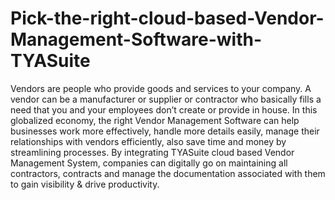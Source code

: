 # Pick-the-right-cloud-based-Vendor-Management-Software-with-TYASuite
Vendors are people who provide goods and services to your company. A vendor can be a manufacturer or supplier or contractor who basically fills a need that you and your employees don’t create or provide in house. In this globalized economy, the right Vendor Management Software can help businesses work more effectively, handle more details easily, manage their relationships with vendors efficiently, also save time and money by streamlining processes. By integrating TYASuite cloud based Vendor Management System, companies can digitally go on maintaining all contractors, contracts and manage the documentation associated with them to gain visibility &amp; drive productivity.
